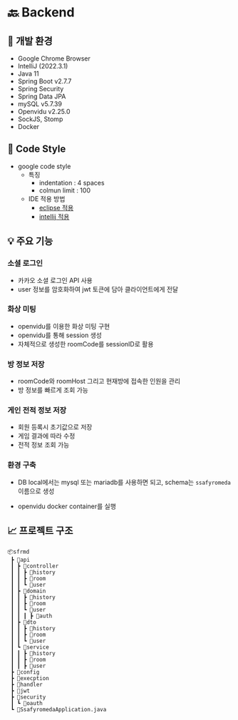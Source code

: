 # :back: Backend



## 🔧 개발 환경
- Google Chrome Browser
- IntelliJ (2022.3.1)
- Java 11
- Spring Boot v2.7.7
- Spring Security
- Spring Data JPA
- mySQL v5.7.39
- Openvidu v2.25.0
- SockJS, Stomp
- Docker

## :pray: Code Style
- google code style
  - 특징
	- indentation : 4 spaces
	- colmun limit : 100
  - IDE 적용 방법
    - [eclipse 적용](https://github.com/google/styleguide/blob/gh-pages/eclipse-java-google-style.xml)
    - [intellij 적용](https://github.com/google/styleguide/blob/gh-pages/intellij-java-google-style.xml)


## :bulb: 주요 기능​
### 소셜 로그인
- 카카오 소셜 로그인 API 사용
- user 정보를 암호화하여 jwt 토큰에 담아 클라이언트에게 전달

### 화상 미팅
- openvidu를 이용한 화상 미팅 구현
- openvidu를 통해 session 생성
- 자체적으로 생성한 roomCode를 sessionID로 활용

### 방 정보 저장
- roomCode와 roomHost 그리고 현재방에 접속한 인원을 관리
- 방 정보를 빠르게 조회 가능

### 게인 전적 정보 저장
- 회원 등록시 초기값으로 저장
- 게임 결과에 따라 수정
- 전적 정보 조회 가능

### 환경 구축
- DB
local에서는 mysql 또는 mariadb를 사용하면 되고, schema는 `ssafyromeda` 이름으로 생성

- openvidu docker container를 실행

## 📈 프로젝트 구조
```
📦sfrmd
 ┣ 📂api
 ┃ ┣ 📂controller
 ┃ ┃ ┣ 📂history
 ┃ ┃ ┣ 📂room
 ┃ ┃ ┗ 📂user
 ┃ ┣ 📂domain
 ┃ ┃ ┣ 📂history
 ┃ ┃ ┣ 📂room
 ┃ ┃ ┗ 📂user
 ┃ ┃ ┃ ┣ 📂auth
 ┃ ┣ 📂dto
 ┃ ┃ ┣ 📂history
 ┃ ┃ ┣ 📂room
 ┃ ┃ ┗ 📂user
 ┃ ┗ 📂service
 ┃ ┃ ┣ 📂history
 ┃ ┃ ┣ 📂room
 ┃ ┃ ┣ 📂user
 ┣ 📂config
 ┣ 📂execption
 ┣ 📂handler
 ┣ 📂jwt
 ┣ 📂security
 ┃ ┗ 📂oauth
 ┗ 📜SsafyromedaApplication.java
```
